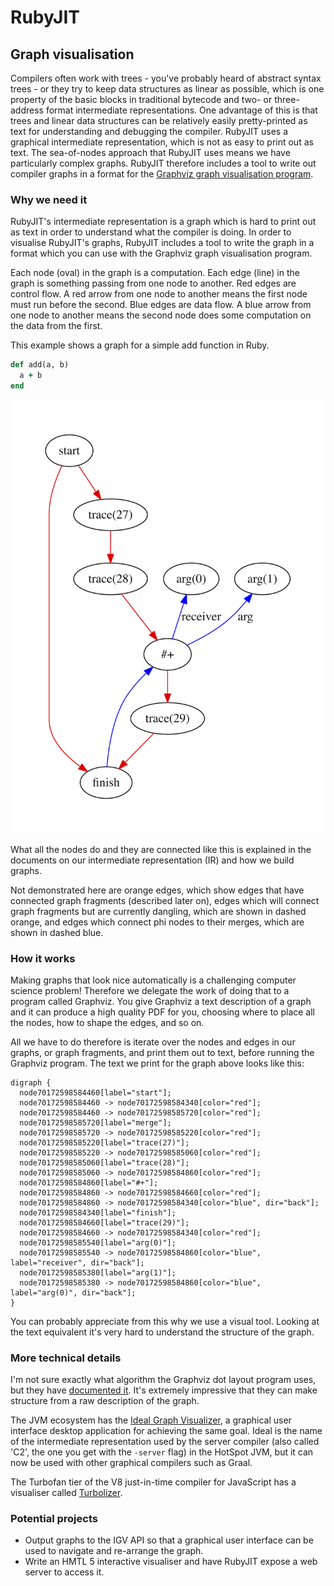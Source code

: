 # RubyJIT

## Graph visualisation

Compilers often work with trees - you've probably heard of abstract syntax trees -
or they try to keep data structures as linear as possible, which is one property
of the basic blocks in traditional bytecode and two- or three-address format
intermediate representations. One advantage of this is that trees and linear
data structures can be relatively easily pretty-printed as text for
understanding and debugging the compiler. RubyJIT uses a graphical intermediate
representation, which is not as easy to print out as text. The sea-of-nodes
approach that RubyJIT uses means we have particularly complex graphs. RubyJIT
therefore includes a tool to write out compiler graphs in a format for the
[Graphviz graph visualisation program](http://www.graphviz.org).

### Why we need it

RubyJIT's intermediate representation is a graph which is hard to print out as
text in order to understand what the compiler is doing. In order to visualise
RubyJIT's graphs, RubyJIT includes a tool to write the graph in a format which
you can use with the Graphviz graph visualisation program.

Each node (oval) in the graph is a computation. Each edge (line) in the graph
is something passing from one node to another. Red edges are control flow.
A red arrow from one node to another means the first node must run before the
second. Blue edges are data flow. A blue arrow from one node to another means
the second node does some computation on the data from the first.

This example shows a graph for a simple add function in Ruby.

```ruby
def add(a, b)
  a + b
end
```

![graph of a simple add function](graphviz/add.png)

What all the nodes do and they are connected like this is explained in the
documents on our intermediate representation (IR) and how we build graphs.

Not demonstrated here are orange edges, which show edges that have connected
graph fragments (described later on), edges which will connect graph fragments
but are currently dangling, which are shown in dashed orange, and edges which
connect phi nodes to their merges, which are shown in dashed blue.

### How it works

Making graphs that look nice automatically is a challenging computer science
problem! Therefore we delegate the work of doing that to a program called
Graphviz. You give Graphviz a text description of a graph and it can produce a
high quality PDF for you, choosing where to place all the nodes, how to shape
the edges, and so on.

All we have to do therefore is iterate over the nodes and edges in our graphs,
or graph fragments, and print them out to text, before running the Graphviz
program. The text we print for the graph above looks like this:

```
digraph {
  node70172598584460[label="start"];
  node70172598584460 -> node70172598584340[color="red"];
  node70172598584460 -> node70172598585720[color="red"];
  node70172598585720[label="merge"];
  node70172598585720 -> node70172598585220[color="red"];
  node70172598585220[label="trace(27)"];
  node70172598585220 -> node70172598585060[color="red"];
  node70172598585060[label="trace(28)"];
  node70172598585060 -> node70172598584860[color="red"];
  node70172598584860[label="#+"];
  node70172598584860 -> node70172598584660[color="red"];
  node70172598584860 -> node70172598584340[color="blue", dir="back"];
  node70172598584340[label="finish"];
  node70172598584660[label="trace(29)"];
  node70172598584660 -> node70172598584340[color="red"];
  node70172598585540[label="arg(0)"];
  node70172598585540 -> node70172598584860[color="blue", label="receiver", dir="back"];
  node70172598585380[label="arg(1)"];
  node70172598585380 -> node70172598584860[color="blue", label="arg(0)", dir="back"];
}
```

You can probably appreciate from this why we use a visual tool. Looking at the
text equivalent it's very hard to understand the structure of the graph.

### More technical details

I'm not sure exactly what algorithm the Graphviz dot layout program uses, but
they have [documented it](http://www.graphviz.org/Documentation/EGKNW03.pdf).
It's extremely impressive that they can make structure from a raw description of
the graph.

The JVM ecosystem has the [Ideal Graph Visualizer](igv), a graphical user
interface desktop application for achieving the same goal. Ideal is the name of
the intermediate representation used by the server compiler (also called 'C2',
the one you get with the `-server` flag) in the HotSpot JVM, but it can now be
used with other graphical compilers such as Graal.

[igv]: http://ssw.jku.at/Research/Papers/Wuerthinger07Master/Wuerthinger07Master.pdf

The Turbofan tier of the V8 just-in-time compiler for JavaScript has a
visualiser called
[Turbolizer](https://groups.google.com/forum/#!topic/v8-dev/RtB5s6WI6ik).

### Potential projects

* Output graphs to the IGV API so that a graphical user interface can be used
  to navigate and re-arrange the graph.
* Write an HMTL 5 interactive visualiser and have RubyJIT expose a web server
  to access it.
